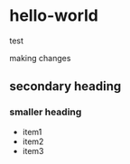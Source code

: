 # hello-world
test

making changes

## secondary heading

### smaller heading

* item1
* item2
* item3


